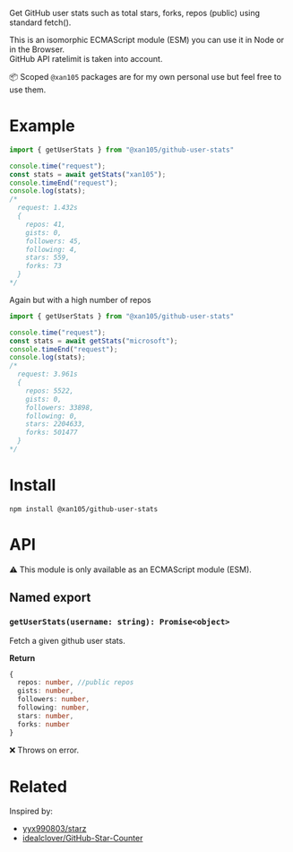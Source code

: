 Get GitHub user stats such as total stars, forks, repos (public) using standard fetch().

This is an isomorphic ECMAScript module (ESM) you can use it in Node or in the Browser.<br />
GitHub API ratelimit is taken into account.

📦 Scoped `@xan105` packages are for my own personal use but feel free to use them.

Example
=======

```js
import { getUserStats } from "@xan105/github-user-stats"

console.time("request");
const stats = await getStats("xan105");
console.timeEnd("request");
console.log(stats);
/*
  request: 1.432s
  {
    repos: 41,
    gists: 0,
    followers: 45,
    following: 4,
    stars: 559,
    forks: 73
  }
*/
```

Again but with a high number of repos

```js
import { getUserStats } from "@xan105/github-user-stats"

console.time("request");
const stats = await getStats("microsoft");
console.timeEnd("request");
console.log(stats);
/*
  request: 3.961s
  {
    repos: 5522,
    gists: 0,
    followers: 33898,
    following: 0,
    stars: 2204633,
    forks: 501477
  }
*/
```

Install
=======

```
npm install @xan105/github-user-stats
```

API
===

⚠️ This module is only available as an ECMAScript module (ESM).

## Named export

### `getUserStats(username: string): Promise<object>`

Fetch a given github user stats.

**Return**

```ts
{
  repos: number, //public repos
  gists: number, 
  followers: number,
  following: number,
  stars: number,
  forks: number
}
```

❌ Throws on error.

Related
=======

Inspired by:

- [yyx990803/starz](https://github.com/yyx990803/starz)
- [idealclover/GitHub-Star-Counter](https://github.com/idealclover/GitHub-Star-Counter)